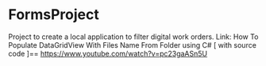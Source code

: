 # FormsProject
Project to create a local application to filter digital work orders.
Link:  How To Populate DataGridView With Files Name From Folder using C# [ with source code ]==  https://www.youtube.com/watch?v=pc23gaASn5U
